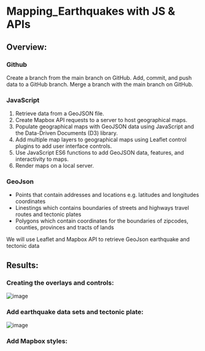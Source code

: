 # Mapping_Earthquakes with JS & APIs
## Overview: 
### Github
Create a branch from the main branch on GitHub. Add, commit, and push data to a GitHub branch. Merge a branch with the main branch on GitHub.
### JavaScript
1.	Retrieve data from a GeoJSON file.
2.	Create Mapbox API requests to a server to host geographical maps.
3.	Populate geographical maps with GeoJSON data using JavaScript and the Data-Driven Documents (D3) library.
4.	Add multiple map layers to geographical maps using Leaflet control plugins to add user interface controls.
5.	Use JavaScript ES6 functions to add GeoJSON data, features, and interactivity to maps.
6.	Render maps on a local server.
### GeoJson
*	Points that contain addresses and locations e.g. latitudes and longitudes coordinates
* Linestings which contains boundaries of streets and highways travel routes and tectonic plates 
* Polygons which contain coordinates for the boundaries of zipcodes, counties, provinces and tracts of lands 

We will use Leaflet and Mapbox API to retrieve GeoJson earthquake and tectonic data
## Results:
### Creating the overlays and controls:
![image](https://user-images.githubusercontent.com/93121665/161927263-fb095577-e8a9-4dec-b44d-09e0a7111607.png)

### Add earthquake data sets and tectonic plate:
![image](https://user-images.githubusercontent.com/93121665/161927469-fec027f4-8aae-4937-89bb-ff92495c9f19.png)

### Add Mapbox styles:
